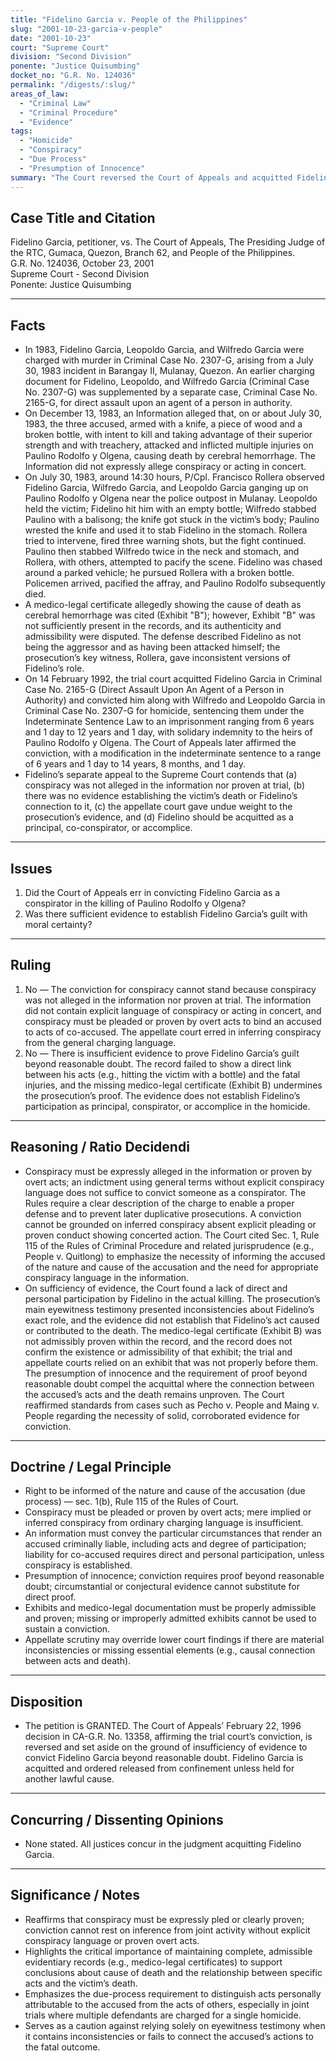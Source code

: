 ```yaml
---
title: "Fidelino Garcia v. People of the Philippines"
slug: "2001-10-23-garcia-v-people"
date: "2001-10-23"
court: "Supreme Court"
division: "Second Division"
ponente: "Justice Quisumbing"
docket_no: "G.R. No. 124036"
permalink: "/digests/:slug/"
areas_of_law:
  - "Criminal Law"
  - "Criminal Procedure"
  - "Evidence"
tags:
  - "Homicide"
  - "Conspiracy"
  - "Due Process"
  - "Presumption of Innocence"
summary: "The Court reversed the Court of Appeals and acquitted Fidelino Garcia for homicide due to insufficiency of evidence and absence of a conspiratorial charge in the information."
---
```


## Case Title and Citation
Fidelino Garcia, petitioner, vs. The Court of Appeals, The Presiding Judge of the RTC, Gumaca, Quezon, Branch 62, and People of the Philippines.  
G.R. No. 124036, October 23, 2001  
Supreme Court - Second Division  
Ponente: Justice Quisumbing

---

## Facts
- In 1983, Fidelino Garcia, Leopoldo Garcia, and Wilfredo Garcia were charged with murder in Criminal Case No. 2307-G, arising from a July 30, 1983 incident in Barangay II, Mulanay, Quezon. An earlier charging document for Fidelino, Leopoldo, and Wilfredo Garcia (Criminal Case No. 2307-G) was supplemented by a separate case, Criminal Case No. 2165-G, for direct assault upon an agent of a person in authority.  
- On December 13, 1983, an Information alleged that, on or about July 30, 1983, the three accused, armed with a knife, a piece of wood and a broken bottle, with intent to kill and taking advantage of their superior strength and with treachery, attacked and inflicted multiple injuries on Paulino Rodolfo y Olgena, causing death by cerebral hemorrhage. The Information did not expressly allege conspiracy or acting in concert.  
- On July 30, 1983, around 14:30 hours, P/Cpl. Francisco Rollera observed Fidelino Garcia, Wilfredo Garcia, and Leopoldo Garcia ganging up on Paulino Rodolfo y Olgena near the police outpost in Mulanay. Leopoldo held the victim; Fidelino hit him with an empty bottle; Wilfredo stabbed Paulino with a balisong; the knife got stuck in the victim’s body; Paulino wrested the knife and used it to stab Fidelino in the stomach. Rollera tried to intervene, fired three warning shots, but the fight continued. Paulino then stabbed Wilfredo twice in the neck and stomach, and Rollera, with others, attempted to pacify the scene. Fidelino was chased around a parked vehicle; he pursued Rollera with a broken bottle. Policemen arrived, pacified the affray, and Paulino Rodolfo subsequently died.  
- A medico-legal certificate allegedly showing the cause of death as cerebral hemorrhage was cited (Exhibit "B"); however, Exhibit "B" was not sufficiently present in the records, and its authenticity and admissibility were disputed. The defense described Fidelino as not being the aggressor and as having been attacked himself; the prosecution’s key witness, Rollera, gave inconsistent versions of Fidelino’s role.  
- On 14 February 1992, the trial court acquitted Fidelino Garcia in Criminal Case No. 2165-G (Direct Assault Upon An Agent of a Person in Authority) and convicted him along with Wilfredo and Leopoldo Garcia in Criminal Case No. 2307-G for homicide, sentencing them under the Indeterminate Sentence Law to an imprisonment ranging from 6 years and 1 day to 12 years and 1 day, with solidary indemnity to the heirs of Paulino Rodolfo y Olgena. The Court of Appeals later affirmed the conviction, with a modification in the indeterminate sentence to a range of 6 years and 1 day to 14 years, 8 months, and 1 day.  
- Fidelino’s separate appeal to the Supreme Court contends that (a) conspiracy was not alleged in the information nor proven at trial, (b) there was no evidence establishing the victim’s death or Fidelino’s connection to it, (c) the appellate court gave undue weight to the prosecution’s evidence, and (d) Fidelino should be acquitted as a principal, co-conspirator, or accomplice.

---

## Issues
1. Did the Court of Appeals err in convicting Fidelino Garcia as a conspirator in the killing of Paulino Rodolfo y Olgena?  
2. Was there sufficient evidence to establish Fidelino Garcia’s guilt with moral certainty?

---

## Ruling
1. No — The conviction for conspiracy cannot stand because conspiracy was not alleged in the information nor proven at trial. The information did not contain explicit language of conspiracy or acting in concert, and conspiracy must be pleaded or proven by overt acts to bind an accused to acts of co-accused. The appellate court erred in inferring conspiracy from the general charging language.  
2. No — There is insufficient evidence to prove Fidelino Garcia’s guilt beyond reasonable doubt. The record failed to show a direct link between his acts (e.g., hitting the victim with a bottle) and the fatal injuries, and the missing medico-legal certificate (Exhibit B) undermines the prosecution’s proof. The evidence does not establish Fidelino’s participation as principal, conspirator, or accomplice in the homicide.

---

## Reasoning / Ratio Decidendi
- Conspiracy must be expressly alleged in the information or proven by overt acts; an indictment using general terms without explicit conspiracy language does not suffice to convict someone as a conspirator. The Rules require a clear description of the charge to enable a proper defense and to prevent later duplicative prosecutions. A conviction cannot be grounded on inferred conspiracy absent explicit pleading or proven conduct showing concerted action. The Court cited Sec. 1, Rule 115 of the Rules of Criminal Procedure and related jurisprudence (e.g., People v. Quitlong) to emphasize the necessity of informing the accused of the nature and cause of the accusation and the need for appropriate conspiracy language in the information.  
- On sufficiency of evidence, the Court found a lack of direct and personal participation by Fidelino in the actual killing. The prosecution’s main eyewitness testimony presented inconsistencies about Fidelino’s exact role, and the evidence did not establish that Fidelino’s act caused or contributed to the death. The medico-legal certificate (Exhibit B) was not admissibly proven within the record, and the record does not confirm the existence or admissibility of that exhibit; the trial and appellate courts relied on an exhibit that was not properly before them. The presumption of innocence and the requirement of proof beyond reasonable doubt compel the acquittal where the connection between the accused’s acts and the death remains unproven. The Court reaffirmed standards from cases such as Pecho v. People and Maing v. People regarding the necessity of solid, corroborated evidence for conviction.

---

## Doctrine / Legal Principle
- Right to be informed of the nature and cause of the accusation (due process) — sec. 1(b), Rule 115 of the Rules of Court.
- Conspiracy must be pleaded or proven by overt acts; mere implied or inferred conspiracy from ordinary charging language is insufficient.
- An information must convey the particular circumstances that render an accused criminally liable, including acts and degree of participation; liability for co-accused requires direct and personal participation, unless conspiracy is established.
- Presumption of innocence; conviction requires proof beyond reasonable doubt; circumstantial or conjectural evidence cannot substitute for direct proof.
- Exhibits and medico-legal documentation must be properly admissible and proven; missing or improperly admitted exhibits cannot be used to sustain a conviction.
- Appellate scrutiny may override lower court findings if there are material inconsistencies or missing essential elements (e.g., causal connection between acts and death).

---

## Disposition
- The petition is GRANTED. The Court of Appeals’ February 22, 1996 decision in CA-G.R. No. 13358, affirming the trial court’s conviction, is reversed and set aside on the ground of insufficiency of evidence to convict Fidelino Garcia beyond reasonable doubt. Fidelino Garcia is acquitted and ordered released from confinement unless held for another lawful cause.

---

## Concurring / Dissenting Opinions
- None stated. All justices concur in the judgment acquitting Fidelino Garcia.

---

## Significance / Notes
- Reaffirms that conspiracy must be expressly pled or clearly proven; conviction cannot rest on inference from joint activity without explicit conspiracy language or proven overt acts.
- Highlights the critical importance of maintaining complete, admissible evidentiary records (e.g., medico-legal certificates) to support conclusions about cause of death and the relationship between specific acts and the victim’s death.
- Emphasizes the due-process requirement to distinguish acts personally attributable to the accused from the acts of others, especially in joint trials where multiple defendants are charged for a single homicide.
- Serves as a caution against relying solely on eyewitness testimony when it contains inconsistencies or fails to connect the accused’s actions to the fatal outcome.